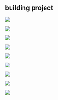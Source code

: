 ## building project 

![](project.png)

![](project2.png)

![](project3.png)

![](project4.png)

![](project5.png)

![](project6.png)

![](project7.png)

![](project8.png)

![](project9.png)
